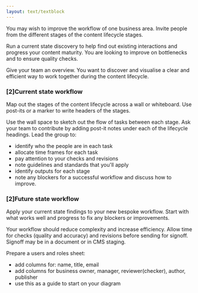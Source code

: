 ```yaml
---
layout: text/textblock
---
```


You may wish to improve the workflow of one business area. Invite people from the different stages of the content lifecycle stages. 

Run a current state discovery to help find out existing interactions and progress your content maturity. You are looking to improve on bottlenecks and to ensure quality checks.

Give your team an overview. You want to discover and visualise a clear and efficient way to work together during the content lifecycle. 

### [2]Current state workflow
Map out the stages of the content lifecycle across a wall or whiteboard. Use post-its or a marker to write headers of the stages.

Use the wall space to sketch out the flow of tasks between each stage. Ask your team to contribute by adding post-it notes under each of the lifecycle headings. Lead the group to:
- identify who the people are in each task
- allocate time frames for each task
- pay attention to your checks and revisions
- note guidelines and standards that you'll apply
- identify outputs for each stage
- note any blockers for a successful workflow and discuss how to improve.

### [2]Future state workflow

Apply your current state findings to your new bespoke workflow. Start with what works well and progress to fix any blockers or improvements.

Your workflow should reduce complexity and increase efficiency. Allow time for checks (quality and accuracy) and revisions before sending for signoff. Signoff may be in a document or in CMS staging.

Prepare a users and roles sheet:
  * add columns for: name, title, email
  * add columns for business owner, manager, reviewer(checker), author, publisher
  * use this as a guide to start on your diagram
